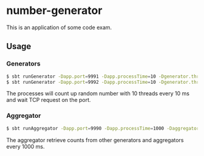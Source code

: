 # number-generator

This is an application of some code exam.

## Usage

### Generators

```bash
$ sbt runGenerator -Dapp.port=9991 -Dapp.processTime=10 -Dgenerator.threadNumber=10
$ sbt runGenerator -Dapp.port=9992 -Dapp.processTime=10 -Dgenerator.threadNumber=10
```

The processes will count up random number with 10 threads every 10 ms and wait TCP request on the port.

### Aggregator

```bash
$ sbt runAggregator -Dapp.port=9990 -Dapp.processTime=1000 -Daggregator.hosts.1=localhost:9991 -Daggregator.hosts.2=localhost:9992
```

The aggregator retrieve counts from other generators and aggregators every 1000 ms.

